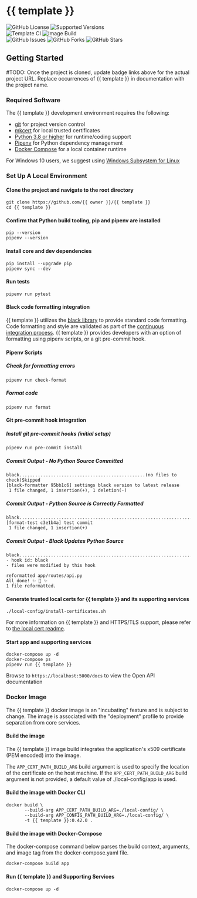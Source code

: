 # {{ template }}

![GitHub License](https://img.shields.io/github/license/dixonwhitmire/fastapi-template)
![Supported Versions](https://img.shields.io/badge/python%20version-3.8%2C%203.9-blue)
<br>
![Template CI](https://github.com/dixonwhitmire/fastapi-template/actions/workflows/continuous-integration.yml/badge.svg)
![Image Build](https://github.com/dixonwhitmire/fastapi-template/actions/workflows/image-build.yml/badge.svg)
<br>
![GitHub Issues](https://img.shields.io/github/issues/dixonwhitmire/fastapi-template)
![GitHub Forks](https://img.shields.io/github/forks/dixonwhitmire/fastapi-template)
![GitHub Stars](https://img.shields.io/github/stars/dixonwhitmire/fastapi-template)

## Getting Started

#TODO: Once the project is cloned, update badge links above for the actual project URL. Replace occurrences of {{ template }} in documentation with the project name.


### Required Software
The {{ template }} development environment requires the following:

- [git](https://git-scm.com) for project version control
- [mkcert](https://github.com/FiloSottile/mkcert) for local trusted certificates
- [Python 3.8 or higher](https://www.python.org/downloads) for runtime/coding support
- [Pipenv](https://pipenv.pypa.io) for Python dependency management  
- [Docker Compose](https://docs.docker.com/compose/install/) for a local container runtime

For Windows 10 users, we suggest using [Windows Subsystem for Linux](https://docs.microsoft.com/en-us/windows/wsl/install-win10)

### Set Up A Local Environment
#### Clone the project and navigate to the root directory
```shell
git clone https://github.com/{{ owner }}/{{ template }}
cd {{ template }}
```

#### Confirm that Python build tooling, pip and pipenv are installed
```shell
pip --version
pipenv --version
```

#### Install core and dev dependencies
```shell
pip install --upgrade pip
pipenv sync --dev
```

#### Run tests
```shell
pipenv run pytest
```

#### Black code formatting integration

{{ template }} utilizes the [black library](https://black.readthedocs.io/en/stable/index.html) to provide standard code formatting. Code formatting and style are validated as part of the [continuous integration process](./.github/workflows/continuous-integration.yml). {{ template }} provides developers with an option of formatting using pipenv scripts, or a git pre-commit hook.

#### Pipenv Scripts

##### Check for formatting errors
```shell
pipenv run check-format
```

##### Format code
```shell
pipenv run format
```

#### Git pre-commit hook integration

##### Install git pre-commit hooks (initial setup)
```shell
pipenv run pre-commit install
```

##### Commit Output - No Python Source Committed
```shell
black................................................(no files to check)Skipped
[black-formatter 95bb1c6] settings black version to latest release
 1 file changed, 1 insertion(+), 1 deletion(-)
```

##### Commit Output - Python Source is Correctly Formatted
```shell
black....................................................................Passed
[format-test c3e1b4a] test commit
 1 file changed, 1 insertion(+)
```

##### Commit Output - Black Updates Python Source
```shell
black....................................................................Failed
- hook id: black
- files were modified by this hook

reformatted app/routes/api.py
All done! ✨ 🍰 ✨
1 file reformatted.
```

#### Generate trusted local certs for {{ template }} and its supporting services
```shell
./local-config/install-certificates.sh
```
For more information on {{ template }} and HTTPS/TLS support, please refer to [the local cert readme](local-config/README.md).


#### Start app and supporting services
```shell
docker-compose up -d
docker-compose ps
pipenv run {{ template }}
```

Browse to `https://localhost:5000/docs` to view the Open API documentation

### Docker Image
The {{ template }} docker image is an "incubating" feature and is subject to change. The image is associated with the "deployment" profile to provide separation from core services.

#### Build the image
The {{ template }} image build integrates the application's x509 certificate (PEM encoded) into the image.

The `APP_CERT_PATH_BUILD_ARG` build argument is used to specify the location of the certificate on the host machine.
If the `APP_CERT_PATH_BUILD_ARG` build argument is not provided, a default value of ./local-config/app is used.

#### Build the image with Docker CLI
```shell
docker build \
       --build-arg APP_CERT_PATH_BUILD_ARG=./local-config/ \ 
       --build-arg APP_CONFIG_PATH_BUILD_ARG=./local-config/ \
       -t {{ template }}:0.42.0 .
```

#### Build the image with Docker-Compose
The docker-compose command below parses the build context, arguments, and image tag from the docker-compose.yaml file.
```shell
docker-compose build app
```

#### Run {{ template }} and Supporting Services
```shell
docker-compose up -d
```
